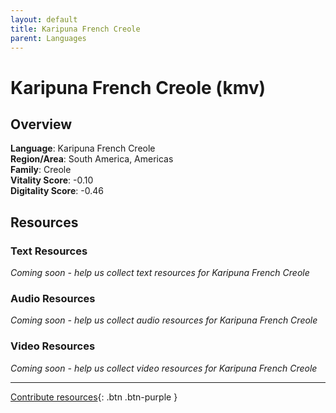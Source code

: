 ```yaml
---
layout: default
title: Karipuna French Creole
parent: Languages
---
```


# Karipuna French Creole (kmv)

## Overview

**Language**: Karipuna French Creole  
**Region/Area**: South America, Americas  
**Family**: Creole  
**Vitality Score**: -0.10  
**Digitality Score**: -0.46  

## Resources

### Text Resources
*Coming soon - help us collect text resources for Karipuna French Creole*

### Audio Resources
*Coming soon - help us collect audio resources for Karipuna French Creole*

### Video Resources
*Coming soon - help us collect video resources for Karipuna French Creole*

---

[Contribute resources](https://fairtrain.github.io/){: .btn .btn-purple }
